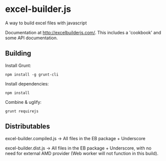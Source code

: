 excel-builder.js
================

A way to build excel files with javascript

Documentation at http://excelbuilderjs.com/. This includes a 'cookbook' and some 
API documentation. 

Building
--------

Install Grunt:

	npm install -g grunt-cli

Install dependencies:

	npm install

Combine & uglify:

	grunt requirejs

Distributables
---------------
excel-builder.compiled.js -> All files in the EB package + Underscore

excel-builder.dist.js -> All files in the EB package + Underscore, with no need for external AMD provider (Web worker will not function in this build).